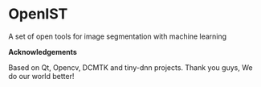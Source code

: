 # OpenIST

A set of open tools for image segmentation with machine learning

**Acknowledgements**

Based on Qt, Opencv, DCMTK and tiny-dnn projects. Thank you guys, We do our world better!
